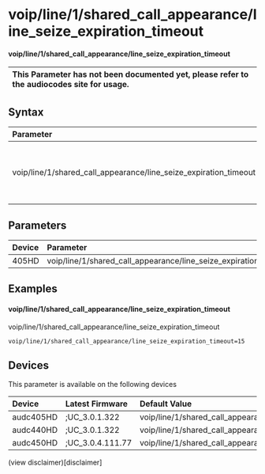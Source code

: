 ﻿---
description: voip/line/1/shared_call_appearance/line_seize_expiration_timeout
search: false
---

# voip/line/1/shared_call_appearance/line_seize_expiration_timeout

#### voip/line/1/shared_call_appearance/line_seize_expiration_timeout


| This Parameter has not been documented yet, please refer to the audiocodes site for usage.  |
| :--- |

## Syntax
| Parameter | Syntax |
| :--- | :--- |
|voip/line/1/shared_call_appearance/line_seize_expiration_timeout | {% raw %} undefined {% endraw %} |

## Parameters
|Device|Parameter|value|Description|
|:---|:---|:---|:---|
| 405HD | voip/line/1/shared_call_appearance/line_seize_expiration_timeout |  |  |

## Examples
#### voip/line/1/shared_call_appearance/line_seize_expiration_timeout

voip/line/1/shared_call_appearance/line_seize_expiration_timeout

```
voip/line/1/shared_call_appearance/line_seize_expiration_timeout=15
```

## Devices
This parameter is available on the following devices

| Device | Latest Firmware | Default Value |
|:---|:---|:---|
| audc405HD | ;UC_3.0.1.322 | voip/line/1/shared_call_appearance/line_seize_expiration_timeout=15 
| audc440HD | ;UC_3.0.1.322 | voip/line/1/shared_call_appearance/line_seize_expiration_timeout=15 
| audc450HD | ;UC_3.0.4.111.77 | voip/line/1/shared_call_appearance/line_seize_expiration_timeout=15 

(view disclaimer)[disclaimer]
